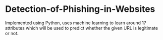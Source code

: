 # Detection-of-Phishing-in-Websites
Implemented using Python, uses machine learning to learn around 17 attributes which will be used to predict whether the given URL is legitimate or not.
